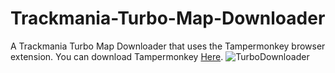 # Trackmania-Turbo-Map-Downloader
A Trackmania Turbo Map Downloader that uses the Tampermonkey browser extension.
You can download Tampermonkey [Here](https://www.tampermonkey.net).
![TurboDownloader](https://user-images.githubusercontent.com/69925817/132039938-d44b9a52-0911-408c-9696-f2cb0c37a681.png)
